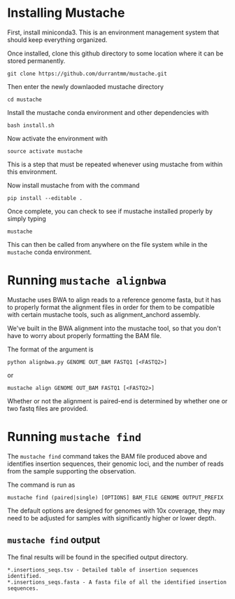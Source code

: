 # Installing Mustache
First, install miniconda3. This is an environment management system that should keep everything organized.

Once installed, clone this github directory to some location where it can be stored permanently.

    git clone https://github.com/durrantmm/mustache.git
    
Then enter the newly downlaoded mustache directory

    cd mustache
    
Install the mustache conda environment and other dependencies with

    bash install.sh

Now activate the environment with
    
    source activate mustache
    
This is a step that must be repeated whenever using mustache from within this environment.

Now install mustache from with the command

    pip install --editable .
    
Once complete, you can check to see if mustache installed properly by simply typing

    mustache
   
This can then be called from anywhere on the file system while in the `mustache` conda environment.

# Running `mustache alignbwa`
Mustache uses BWA to align reads to a reference genome fasta, but it has to properly format the alignment files in order
for them to be compatible with certain mustache tools, such as alignment_anchord assembly.

We've built in the BWA alignment into the mustache tool, so that you don't have to worry about properly formatting the BAM file.

The format of the argument is

    python alignbwa.py GENOME OUT_BAM FASTQ1 [<FASTQ2>] 
or
  
    mustache align GENOME OUT_BAM FASTQ1 [<FASTQ2>] 
    
Whether or not the alignment is paired-end is determined by whether one or two fastq files are provided.

# Running `mustache find`
The `mustache find` command takes the BAM file produced above and identifies insertion sequences, their genomic loci, 
and the number of reads from the sample supporting the observation.
 
The command is run as

    mustache find (paired|single) [OPTIONS] BAM_FILE GENOME OUTPUT_PREFIX

The default options are designed for genomes with 10x coverage, they may need to be adjusted for samples with significantly
higher or lower depth. 

## `mustache find` output
The final results will be found in the specified output directory.

    *.insertions_seqs.tsv - Detailed table of insertion sequences identified.
    *.insertions_seqs.fasta - A fasta file of all the identified insertion sequences.
